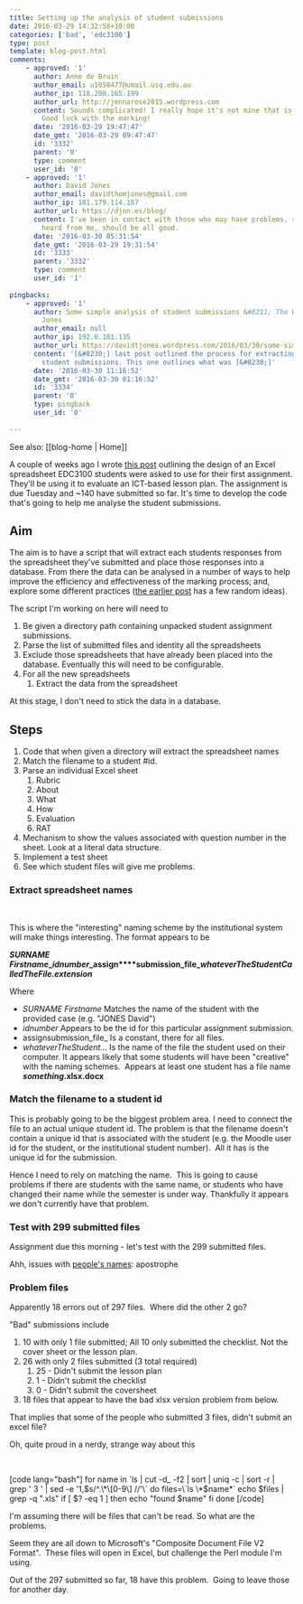 ```yaml
---
title: Setting up the analysis of student submissions
date: 2016-03-29 14:32:58+10:00
categories: ['bad', 'edc3100']
type: post
template: blog-post.html
comments:
    - approved: '1'
      author: Anne de Bruin
      author_email: u1058477@umail.usq.edu.au
      author_ip: 118.208.165.199
      author_url: http://jennarose2015.wordpress.com
      content: Sounds complicated! I really hope it's not mine that is causing you grief!
        Good luck with the marking!
      date: '2016-03-29 19:47:47'
      date_gmt: '2016-03-29 09:47:47'
      id: '3332'
      parent: '0'
      type: comment
      user_id: '0'
    - approved: '1'
      author: David Jones
      author_email: davidthomjones@gmail.com
      author_ip: 101.179.114.187
      author_url: https://djon.es/blog/
      content: I've been in contact with those who may have problems, so if you haven't
        heard from me, should be all good.
      date: '2016-03-30 05:31:54'
      date_gmt: '2016-03-29 19:31:54'
      id: '3333'
      parent: '3332'
      type: comment
      user_id: '1'
    
pingbacks:
    - approved: '1'
      author: Some simple analysis of student submissions &#8211; The Weblog of (a) David
        Jones
      author_email: null
      author_ip: 192.0.101.135
      author_url: https://davidtjones.wordpress.com/2016/03/30/some-simple-analysis-of-student-submissions/
      content: '[&#8230;] last post outlined the process for extracting data from ~300
        student submissions. This one outlines what was [&#8230;]'
      date: '2016-03-30 11:16:52'
      date_gmt: '2016-03-30 01:16:52'
      id: '3334'
      parent: '0'
      type: pingback
      user_id: '0'
    
---
```


See also: [[blog-home | Home]]

A couple of weeks ago I wrote [this post](/blog2/2016/03/10/setting-up-an-excel-checklist/) outlining the design of an Excel spreadsheet EDC3100 students were asked to use for their first assignment. They'll be using it to evaluate an ICT-based lesson plan. The assignment is due Tuesday and ~140 have submitted so far. It's time to develop the code that's going to help me analyse the student submissions.

## Aim

The aim is to have a script that will extract each students responses from the spreadsheet they've submitted and place those responses into a database. From there the data can be analysed in a number of ways to help improve the efficiency and effectiveness of the marking process; and, explore some different practices ([the earlier post](/blog2/2016/03/10/setting-up-an-excel-checklist/) has a few random ideas).

The script I'm working on here will need to

1. Be given a directory path containing unpacked student assignment submissions.
2. Parse the list of submitted files and identity all the spreadsheets
3. Exclude those spreadsheets that have already been placed into the database. Eventually this will need to be configurable.
4. For all the new spreadsheets
    1. Extract the data from the spreadsheet

At this stage, I don't need to stick the data in a database.

## Steps

1. Code that when given a directory will extract the spreadsheet names
2. Match the filename to a student #id.
3. Parse an individual Excel sheet
    1. Rubric
    2. About
    3. What
    4. How
    5. Evaluation
    6. RAT
4. Mechanism to show the values associated with question number in the sheet. Look at a literal data structure.
5. Implement a test sheet
6. See which student files will give me problems.

### Extract spreadsheet names

 

This is where the "interesting" naming scheme by the institutional system will make things interesting. The format appears to be

**_SURNAME_ _Firstname_\__idnumber_\_assign****submission\_file\__whateverTheStudentCalledTheFile.extension_**

Where

- _SURNAME Firstname_ Matches the name of the student with the provided case (e.g. "JONES David")
- _idnumber_ Appears to be the id for this particular assignment submission.
- assignsubmission\_file\_ Is a constant, there for all files.
- _whateverTheStudent..._ Is the name of the file the student used on their computer. It appears likely that some students will have been "creative" with the naming schemes.  Appears at least one student has a file name _**something**_**.xlsx.docx**

### Match the filename to a student id

This is probably going to be the biggest problem area. I need to connect the file to an actual unique student id. The problem is that the filename doesn't contain a unique id that is associated with the student (e.g. the Moodle user id for the student, or the institutional student number).  All it has is the unique id for the submission.

Hence I need to rely on matching the name.  This is going to cause problems if there are students with the same name, or students who have changed their name while the semester is under way. Thankfully it appears we don't currently have that problem.

### Test with 299 submitted files

Assignment due this morning - let's test with the 299 submitted files.

Ahh, issues with [people's names](https://developers.slashdot.org/story/16/03/26/2017231/names-that-break-computers): apostrophe

### Problem files

Apparently 18 errors out of 297 files.  Where did the other 2 go?

"Bad" submissions include

1. 10 with only 1 file submitted; All 10 only submitted the checklist. Not the cover sheet or the lesson plan.
2. 26 with only 2 files submitted (3 total required)
    1. 25 - Didn't submit the lesson plan
    2. 1 - Didn't submit the checklist
    3. 0 - Didn't submit the coversheet
3. 18 files that appear to have the bad xlsx version problem from below.

That implies that some of the people who submitted 3 files, didn't submit an excel file?

Oh, quite proud in a nerdy, strange way about this

 

\[code lang="bash"\] for name in \`ls | cut -d\_ -f2 | sort | uniq -c | sort -r | grep ' 3 ' | sed -e '1,$s/^.\*\[0-9\] //'\` do files=\`ls \*$name\*\` echo $files | grep -q ".xls" if \[ $? -eq 1 \] then echo "found $name" fi done \[/code\]

I'm assuming there will be files that can't be read. So what are the problems.

Seem they are all down to Microsoft's "Composite Document File V2 Format".  These files will open in Excel, but challenge the Perl module I'm using.

Out of the 297 submitted so far, 18 have this problem.  Going to leave those for another day.